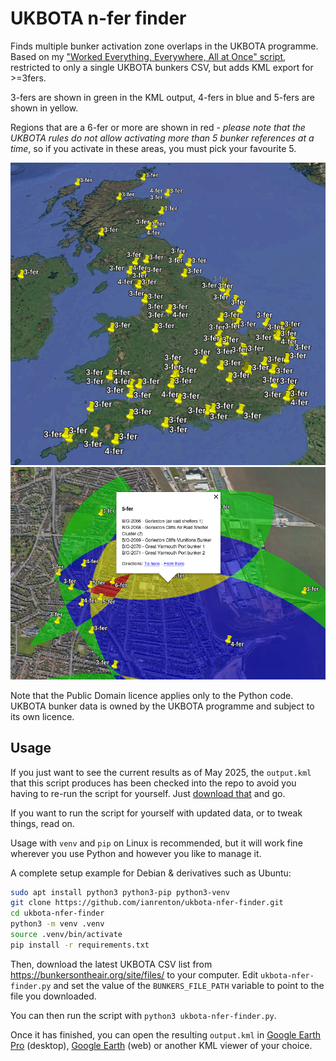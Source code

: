 # UKBOTA n-fer finder

Finds multiple bunker activation zone overlaps in the UKBOTA programme. Based on my ["Worked Everything, Everywhere, All at Once" script](https://github.com/ianrenton/weeaaoa), restricted to only a single UKBOTA bunkers CSV, but adds KML export for >=3fers.

3-fers are shown in green in the KML output, 4-fers in blue and 5-fers are shown in yellow. 

Regions that are a 6-fer or more are shown in red - *please note that the UKBOTA rules do not allow activating more than 5 bunker references at a time*, so if you activate in these areas, you must pick your favourite 5.

![Screenshot](img/screenshot1.png) ![Screenshot](img/screenshot2.png)

Note that the Public Domain licence applies only to the Python code. UKBOTA bunker data is owned by the UKBOTA programme and subject to its own licence.

## Usage

If you just want to see the current results as of May 2025, the `output.kml` that this script produces has been checked into the repo to avoid you having to re-run the script for yourself. Just [download that](https://github.com/ianrenton/ukbota-nfer-finder/raw/refs/heads/main/output.kml) and go.

If you want to run the script for yourself with updated data, or to tweak things, read on.

Usage with `venv` and `pip` on Linux is recommended, but it will work fine wherever you use Python and however you like to manage it.

A complete setup example for Debian & derivatives such as Ubuntu:

```bash
sudo apt install python3 python3-pip python3-venv
git clone https://github.com/ianrenton/ukbota-nfer-finder.git
cd ukbota-nfer-finder
python3 -m venv .venv
source .venv/bin/activate
pip install -r requirements.txt
```

Then, download the latest UKBOTA CSV list from https://bunkersontheair.org/site/files/ to your computer. Edit `ukbota-nfer-finder.py` and set the value of the `BUNKERS_FILE_PATH` variable to point to the file you downloaded.

You can then run the script with `python3 ukbota-nfer-finder.py`.

Once it has finished, you can open the resulting `output.kml` in [Google Earth Pro](https://www.google.com/intl/en_uk/earth/about/versions/#download-pro) (desktop), [Google Earth](https://earth.google.com/web/) (web) or another KML viewer of your choice.